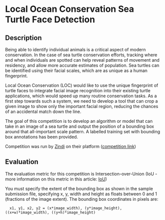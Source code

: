 # Local Ocean Conservation Sea Turtle Face Detection

## Description
Being able to identify individual animals is a critical aspect of modern conservation. In the case of sea turtle conservation efforts, tracking where and when individuals are spotted can help reveal patterns of movement and residency, and allow more accurate estimates of population. Sea turtles can be identified using their facial scales, which are as unique as a human fingerprint.

Local Ocean Conservation (LOC) would like to use the unique fingerprint of turtle faces to integrate facial image recognition into their existing turtle applications, which would speed up many routine conservation tasks. As a first step towards such a system, we need to develop a tool that can crop a given image to show only the important facial region, reducing the chances of an accidental match down the line.

The goal of this competition is to develop an algorithm or model that can take in an image of a sea turtle and output the position of a bounding box around that all-important scale pattern. A labelled training set with bounding box annotations has been provided.

Competition was run by [Zindi](https://zindi.africa/) on their platform ([competition link](https://zindi.africa/competitions/local-ocean-conservation-sea-turtle-face-detection))

## Evaluation

The evaluation metric for this competition is Intersection-over-Union (IoU - more information on this metric in this article: [IoU](https://www.pyimagesearch.com/2016/11/07/intersection-over-union-iou-for-object-detection/))

You must specify the extent of the bounding box as shown in the sample submission file, specifying x, y, width and height as floats between 0 and 1 (fractions of the image extent). The bounding box coordinates in pixels are:

```
  x1, y1, x2, y2 = (x*image_width), (y*image_height), ((x+w)*image_width), ((y+h)*image_height)

```
